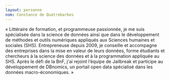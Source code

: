 ```yaml
---
layout: personne
nom: Constance de Quatrebarbes
---
```


« Littéraire de formation, et programmeuse passionnée, je me suis
spécialisée dans la science de données ainsi que dans le développement
de méthodes et outils numériques appliqués aux Sciences humaines et
sociales (SHS). Entrepreneuse depuis 2009, je conseille et accompagne des
entreprises dans la mise en valeur de leurs données, forme étudiants
et chercheurs à la science des données et à la programmation appliquée
au SHS. Après le défi de la BnF, j'ai rejoint l’équipe de Jailbreak
et participe au développement de DBnomics, un portail open data
spécialisé dans les données macro-économiques. »
